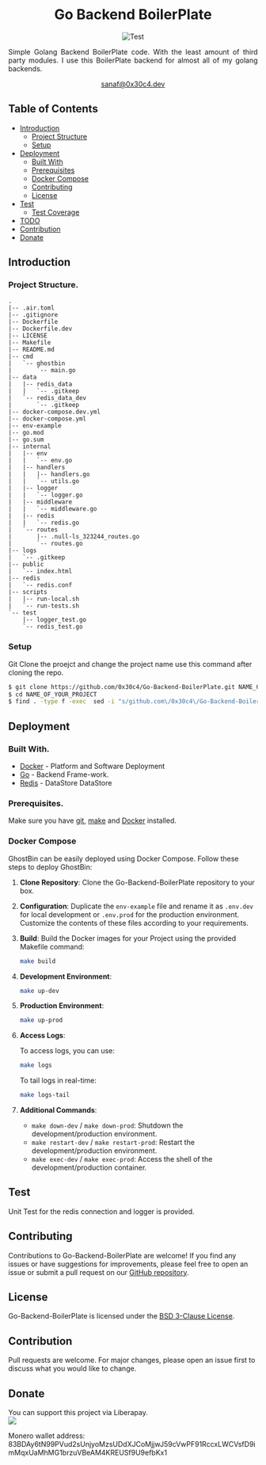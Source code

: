 
<h1 align="center">Go Backend BoilerPlate</h1>
<p align="center">
  <img src="https://img.shields.io/github/languages/top/0x30c4/Go-Backend-BoilerPlate?style=flat-square" alt="Test">
</p>
<p align="justify">
  Simple Golang Backend BoilerPlate code. With the least amount of third party modules. I use this BoilerPlate backend for almost all of my golang backends.
</p>
<p align="center">
  <a href="mailto:sanaf@0x30c4.dev"> sanaf@0x30c4.dev </a>
</p>

## Table of Contents

- [Introduction](#introduction)
  - [Project Structure](#project-structure)
  - [Setup](#setup)
- [Deployment](#deployment)
  - [Built With](#built-with)
  - [Prerequisites](#prerequisites)
  - [Docker Compose](#docker-compose)
  - [Contributing](#contributing)
  - [License](#license)
- [Test](#test)
  - [Test Coverage](#current-test-coverage)
- [TODO](#todo)
- [Contribution](#contribution)
- [Donate](#donate)

## Introduction

### Project Structure.
```
.
|-- .air.toml
|-- .gitignore
|-- Dockerfile
|-- Dockerfile.dev
|-- LICENSE
|-- Makefile
|-- README.md
|-- cmd
|   `-- ghostbin
|       `-- main.go
|-- data
|   |-- redis_data
|   |   `-- .gitkeep
|   `-- redis_data_dev
|       `-- .gitkeep
|-- docker-compose.dev.yml
|-- docker-compose.yml
|-- env-example
|-- go.mod
|-- go.sum
|-- internal
|   |-- env
|   |   `-- env.go
|   |-- handlers
|   |   |-- handlers.go
|   |   `-- utils.go
|   |-- logger
|   |   `-- logger.go
|   |-- middleware
|   |   `-- middleware.go
|   |-- redis
|   |   `-- redis.go
|   `-- routes
|       |-- .null-ls_323244_routes.go
|       `-- routes.go
|-- logs
|   `-- .gitkeep
|-- public
|   `-- index.html
|-- redis
|   `-- redis.conf
|-- scripts
|   |-- run-local.sh
|   `-- run-tests.sh
`-- test
    |-- logger_test.go
    `-- redis_test.go
```

### Setup

Git Clone the proejct and change the project name use this command after cloning the repo.
```bash
$ git clone https://github.com/0x30c4/Go-Backend-BoilerPlate.git NAME_OF_YOUR_PROJECT
$ cd NAME_OF_YOUR_PROJECT
$ find . -type f -exec  sed -i "s/github.com\/0x30c4\/Go-Backend-BoilerPlate/NAME_OF_YOUR_PROJECT/g" {} +
```

## Deployment

### Built With.

* [Docker](https://www.docker.com) - Platform and Software Deployment
* [Go](https://go.dev) - Backend Frame-work.
* [Redis](https://redis.io/) - DataStore DataStore

### Prerequisites.

Make sure you have [git](https://git-scm.com/book/en/v2/Getting-Started-Installing-Git), [make](https://tldp.org/HOWTO/Software-Building-HOWTO-3.html) and [Docker](https://www.docker.com/products/docker-desktop) installed.

### Docker Compose

GhostBin can be easily deployed using Docker Compose. Follow these steps to deploy GhostBin:

1. **Clone Repository**: Clone the Go-Backend-BoilerPlate repository to your box.

2. **Configuration**: Duplicate the `env-example` file and rename it as `.env.dev` for local development or `.env.prod` for the production environment. Customize the contents of these files according to your requirements.

3. **Build**: Build the Docker images for your Project using the provided Makefile command:

    ```bash
    make build
    ```

4. **Development Environment**:

    ```bash
    make up-dev
    ```

5. **Production Environment**:

    ```bash
    make up-prod
    ```

6. **Access Logs**:

    To access logs, you can use:

    ```bash
    make logs
    ```

    To tail logs in real-time:

    ```bash
    make logs-tail
    ```

7. **Additional Commands**:

    - `make down-dev` / `make down-prod`: Shutdown the development/production environment.
    - `make restart-dev` / `make restart-prod`: Restart the development/production environment.
    - `make exec-dev` / `make exec-prod`: Access the shell of the development/production container.

## Test
Unit Test for the redis connection and logger is provided.

## Contributing

Contributions to Go-Backend-BoilerPlate are welcome! If you find any issues or have suggestions for improvements, please feel free to open an issue or submit a pull request on our [GitHub repository](https://github.com/0x30c4/Go-Backend-BoilerPlate).

## License

Go-Backend-BoilerPlate is licensed under the [BSD 3-Clause License](https://github.com/0x30c4/Go-Backend-BoilerPlate/blob/main/LICENSE).


## Contribution
Pull requests are welcome.
For major changes, please open an issue first to discuss what you would like to change.

## Donate
You can support this project via Liberapay.
<br>
<a target="_blank" href="https://liberapay.com/sanaf/donate"><img src="https://img.shields.io/liberapay/gives/1"></a>

Monero wallet address: 83BDAy6tN99PVud2sUnjyoMzsUDdXJCoMjjwJ59cVwPF91RccxLWCVsfD9imMqxUaMhMG1brzuVBeAM4KREUSf9U9efbKx1

